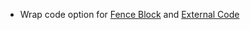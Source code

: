 * Wrap code option for [Fence Block](snippets/code-snippets#wrap-code) and [External Code](snippets/external-code-snippets#wrap-code)  
